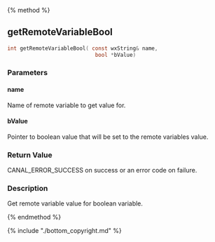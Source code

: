 
{% method %}
## getRemoteVariableBool

```c
int getRemoteVariableBool( const wxString& name, 
                            bool *bValue)
```

### Parameters

#### name
Name of remote variable to get value for.

#### bValue
Pointer to boolean value that will be set to the remote variables value.

### Return Value
CANAL_ERROR_SUCCESS on success or an error code on failure. 

### Description
Get remote variable value for boolean variable. 

{% endmethod %}

{% include "./bottom_copyright.md" %}